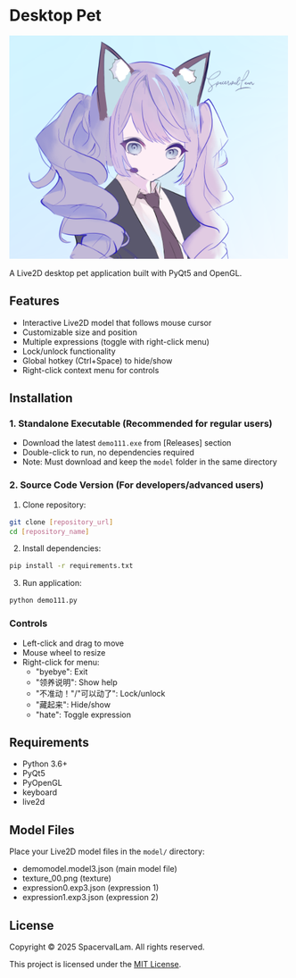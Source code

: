 # Desktop Pet

![Preview](preview.png)

A Live2D desktop pet application built with PyQt5 and OpenGL.

## Features
- Interactive Live2D model that follows mouse cursor
- Customizable size and position
- Multiple expressions (toggle with right-click menu)
- Lock/unlock functionality
- Global hotkey (Ctrl+Space) to hide/show
- Right-click context menu for controls

## Installation

### 1. Standalone Executable (Recommended for regular users)
- Download the latest `demo111.exe` from [Releases] section
- Double-click to run, no dependencies required
- Note: Must download and keep the `model` folder in the same directory

### 2. Source Code Version (For developers/advanced users)
1. Clone repository:
```bash
git clone [repository_url] 
cd [repository_name]
```

2. Install dependencies:
```bash
pip install -r requirements.txt
```

3. Run application:
```bash
python demo111.py
```

### Controls
- Left-click and drag to move
- Mouse wheel to resize
- Right-click for menu:
  - "byebye": Exit
  - "领养说明": Show help
  - "不准动！"/"可以动了": Lock/unlock
  - "藏起来": Hide/show
  - "hate": Toggle expression

## Requirements
- Python 3.6+
- PyQt5
- PyOpenGL
- keyboard
- live2d

## Model Files
Place your Live2D model files in the `model/` directory:
- demomodel.model3.json (main model file)
- texture_00.png (texture)
- expression0.exp3.json (expression 1)
- expression1.exp3.json (expression 2)

## License
Copyright © 2025 SpacervalLam. All rights reserved.

This project is licensed under the [MIT License](LICENSE).
